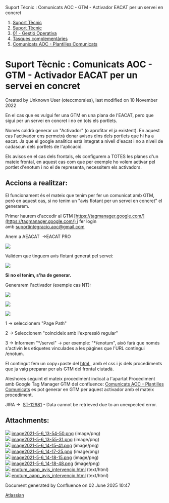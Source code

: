 Suport Tècnic : Comunicats AOC - GTM - Activador EACAT per un servei en concret  

1.  [Suport Tècnic](index.md)
2.  [Suport Tècnic](13893782.md)
3.  [01 - Gestió Operativa](26313391.md)
4.  [Tasques complementàries](26313409.md)
5.  [Comunicats AOC - Plantilles Comunicats](Comunicats-AOC---Plantilles-Comunicats_26313472.md)

Suport Tècnic : Comunicats AOC - GTM - Activador EACAT per un servei en concret
===============================================================================

Created by Unknown User (oteccmorales), last modified on 10 November 2022

En el cas que es vulgui fer una GTM en una plana de l'EACAT, pero que sigui per un servei en concret i no en tots els portlets.

Només caldrà generar un "Activador" (o aprofitar el ja existent). En aquest cas l'activador ens permetrà donar avisos dins dels portlets que hi ha a eacat. Ja que el google analítics està integrat a nivell d'eacat i no a nivell de cadascun dels portlets de l'aplicació.

Els avisos en el cas dels frontals, els configurem a TOTES les planes d'un mateix frontal, en aquest cas com que per exemple ho volem activar pel portlet d'enotum i no el de representa, necessitem els activadors.

  

Accions a realitzar:
--------------------

El funcionament és el mateix que tenim per fer un comunicat amb GTM, però en aquest cas, si no tenim un "avís flotant per un servei en concret" el generarem.

Primer haurem d'accedir al GTM [https://tagmanager.google.com/](https://tagmanager.google.com/) i fer login amb [suportintegracio.aoc@gmail.com](mailto:suportintegracio.aoc@gmail.com)

Anem a AEACAT  ->EACAT PRO

![](attachments/41522937/41522939.png)

  

Validem que tinguem avis flotant generat pel servei:

![](attachments/41522937/41522940.png)

**Si no el tenim, s'ha de generar.**

Generarem l'activador (exemple cas NT):

![](attachments/41522937/41522941.png)

![](attachments/41522937/41522942.png)

![](attachments/41522937/41522943.png)

  

1 → seleccionem "Page Path"

2 → Seleccionem "coincideix amb l'expressió regular"

3 → Informem "\*/servei" → per exemple: "\*/enotum", això farà que només s'activin les etiquetes vinculades a les pàgines que l'URL contingui /enotum.

El contingut fem un copy+paste del [html,](attachments/41522937/41523071.md)[,](attachments/41522937/41523071.md) amb el css i js dels procediments que ja vaig preparar per als GTM del frontal ciutadà.

Aleshores seguint el mateix procediment indicat a l'apartat Procediment amb Google Tag Manager GTM del confluence: [Comunicats AOC - Plantilles Comunicats](Comunicats-AOC---Plantilles-Comunicats_26313472.md) es pot generar en GTM per aquest activador amb el mateix procediment.

  

JIRA →  [ST-12981](https://contacte.aoc.cat/browse/ST-12981?src=confmacro) - Data cannot be retrieved due to an unexpected error.

Attachments:
------------

![](images/icons/bullet_blue.gif) [image2021-5-6\_13-54-50.png](attachments/41522937/41522938.png) (image/png)  
![](images/icons/bullet_blue.gif) [image2021-5-6\_13-55-31.png](attachments/41522937/41522939.png) (image/png)  
![](images/icons/bullet_blue.gif) [image2021-5-6\_14-15-41.png](attachments/41522937/41522940.png) (image/png)  
![](images/icons/bullet_blue.gif) [image2021-5-6\_14-17-25.png](attachments/41522937/41522941.png) (image/png)  
![](images/icons/bullet_blue.gif) [image2021-5-6\_14-18-15.png](attachments/41522937/41522942.png) (image/png)  
![](images/icons/bullet_blue.gif) [image2021-5-6\_14-18-48.png](attachments/41522937/41522943.png) (image/png)  
![](images/icons/bullet_blue.gif) [enotum\_aapp\_avis\_intervencio.html](attachments/41522937/81854782.md) (text/html)  
![](images/icons/bullet_blue.gif) [enotum\_aapp\_avis\_intervencio.html](attachments/41522937/41523071.md) (text/html)  

Document generated by Confluence on 02 June 2025 10:47

[Atlassian](http://www.atlassian.com/)